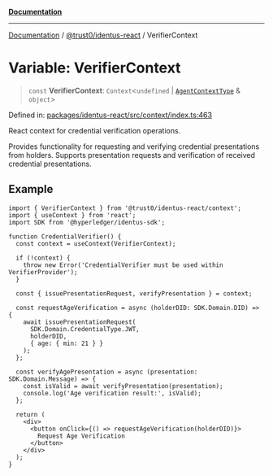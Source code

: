 [**Documentation**](../../../README.md)

***

[Documentation](../../../README.md) / [@trust0/identus-react](../README.md) / VerifierContext

# Variable: VerifierContext

> `const` **VerifierContext**: `Context`\<`undefined` \| [`AgentContextType`](../type-aliases/AgentContextType.md) & `object`\>

Defined in: [packages/identus-react/src/context/index.ts:463](https://github.com/trust0-project/identus/blob/f7e291dc27e0a0628a342c2fed06e0100c47f55a/packages/identus-react/src/context/index.ts#L463)

React context for credential verification operations.

Provides functionality for requesting and verifying credential presentations
from holders. Supports presentation requests and verification of received
credential presentations.

## Example

```tsx
import { VerifierContext } from '@trust0/identus-react/context';
import { useContext } from 'react';
import SDK from '@hyperledger/identus-sdk';

function CredentialVerifier() {
  const context = useContext(VerifierContext);
  
  if (!context) {
    throw new Error('CredentialVerifier must be used within VerifierProvider');
  }
  
  const { issuePresentationRequest, verifyPresentation } = context;
  
  const requestAgeVerification = async (holderDID: SDK.Domain.DID) => {
    await issuePresentationRequest(
      SDK.Domain.CredentialType.JWT,
      holderDID,
      { age: { min: 21 } }
    );
  };
  
  const verifyAgePresentation = async (presentation: SDK.Domain.Message) => {
    const isValid = await verifyPresentation(presentation);
    console.log('Age verification result:', isValid);
  };
  
  return (
    <div>
      <button onClick={() => requestAgeVerification(holderDID)}>
        Request Age Verification
      </button>
    </div>
  );
}
```
